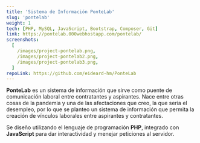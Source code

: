 ```yaml
---
title: 'Sistema de Información PonteLab'
slug: 'pontelab'
weight: 1
tech: [PHP, MySQL, JavaScript, Bootstrap, Composer, Git]
link: https://pontelab.000webhostapp.com/pontelab/
screenshots:
  [
    /images/project-pontelab.png,
    /images/project-pontelab2.png,
    /images/project-pontelab3.png,
  ]
repoLink: https://github.com/eideard-hm/PonteLab
---
```


**PonteLab** es un sistema de información que sirve como puente de comunicación laboral entre contratantes y aspirantes. Nace entre otras cosas de la pandemia y una de las afectaciones que creo, la que seria el desempleo, por lo que se planteo un sistema de información que permita la creación de vínculos laborales entre aspirantes y contratantes.

Se diseño utilizando el lenguaje de programación **PHP**, integrado con **JavaScript** para dar interactividad y menejar peticiones al servidor.
